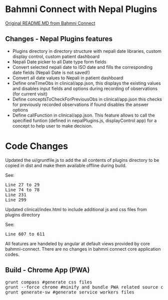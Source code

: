 # Bahmni Connect with Nepal Plugins

[Original README.MD from Bahmni Connect](https://github.com/Bahmni/bahmni-connect/blob/master/README.md)

## Changes - Nepal Plugins features
* Plugins directory in directory structure with nepali date libraries, custom display control, custom patient dashboard
* Nepali Date picker to all Date type form fields
* Convert selected nepali date to ISO date and fills the corresponding date fields (Nepali Date is not saved!)
* Convert all date values to Nepali in patient dashboard
* Define oneTimeObs in clinical/app.json, this displays the existing values and disables input fields and options during recording of observations (for current visit)
* Define conceptsToCheckForPreviousObs in clinical/app.json this checks for previously recorded observations if found disables the answer options
* Define callFunction in clinical/app.json. This feature allows to call the specified funtion (defined in nepalPlugins.js, displayControl app) for a concept to help user to make decision.

# Code Changes
Updated the ui/gruntfile.js to add the all contents of plugins directory to be copied in dist and make them available offline during build.

See:
<pre>
Line 27 to 29
Line 74 to 78
Line 231
Line 299
</pre>

Updated clinical/index.html to include additional js and css files from plugins directory

See:
<pre>
Line 607 to 611
</pre>

All features are handeled by angular at default views provided by core bahmni-connect.
There are no changes in bahmni connect core application codes.

## Build - Chrome App (PWA)
<pre>
grunt compass #generate css files
grunt --force chrome #minify and bundle PWA related source code, --force optional
grunt generate-sw #generate service workers files
</pre>